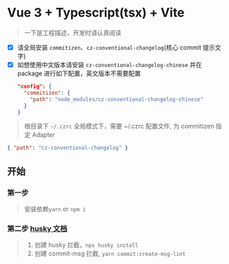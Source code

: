 # Vue 3 + Typescript(tsx) + Vite

> 一下是工程描述，开发时请认真阅读

- [x] 请全局安装 `commitizen`、`cz-conventional-changelog`(核心 commit 提示文字)
- [x] 如想使用中文版本请安装 `cz-conventional-changelog-chinese` 并在 package 进行如下配置，英文版本不需要配置
  ```json
  "config": {
    "commitizen": {
      "path": "node_modules/cz-conventional-changelog-chinese"
    }
  }
  ```

> 根目录下 `~/.czrc` 全局模式下，需要 ~/.czrc 配置文件, 为 commitizen 指定 Adapter

```json
{ "path": "cz-conventional-changelog" }
```

## 开始

### 第一步

> 安装依赖`yarn` or `npm i`

### 第二步 [husky 文档](https://typicode.github.io/husky/#/?id=create-a-hook)

> 1. 创建 husky 拦截，`npx husky install`
> 2. 创建 commit-msg 拦截, `yarn commit:create-msg-lint `
